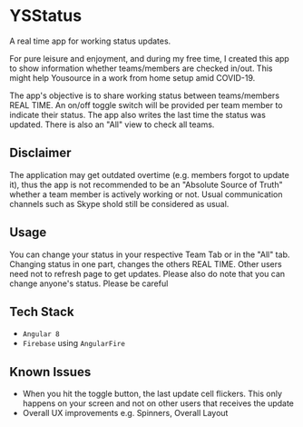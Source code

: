 # YSStatus
A real time app for working status updates.

For pure leisure and enjoyment, and during my free time, I created this app to show information whether teams/members are checked in/out. This might help Yousource in a work from home setup amid COVID-19.

The app's objective is to share working status between teams/members REAL TIME. An on/off toggle switch will be provided per team member to indicate their status. The app also writes the last time the status was updated. There is also an "All" view to check all teams.

## Disclaimer
The application may get outdated overtime (e.g. members forgot to update it), thus the app is not recommended to be an "Absolute Source of Truth" whether a team member is actively working or not. Usual communication channels such as Skype shold still be considered as usual.

## Usage
You can change your status in your respective Team Tab or in the "All" tab. Changing status in one part, changes the others REAL TIME. Other users need not to refresh page to get updates. Please also do note that you can change anyone's  status. Please be careful

## Tech Stack
 - `Angular 8`
 - `Firebase` using `AngularFire`

## Known Issues
 - When you hit the toggle button, the last update cell flickers. This only happens on your screen and not on other users that receives the update
 - Overall UX improvements e.g. Spinners, Overall Layout

